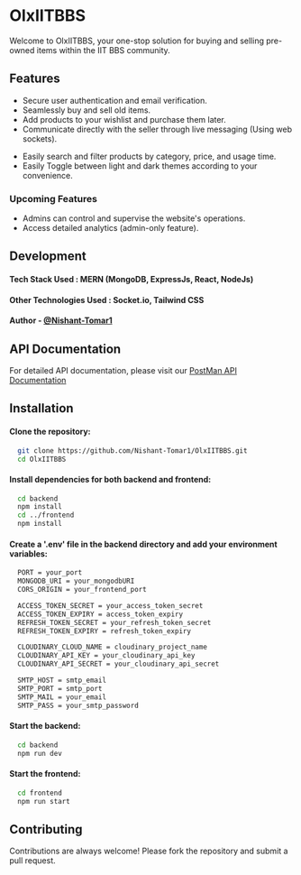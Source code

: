 
# OlxIITBBS

Welcome to OlxIITBBS, your one-stop solution for buying and selling pre-owned items within the IIT BBS community.


## Features

- Secure user authentication and email verification.
- Seamlessly buy and sell old items.
- Add products to your wishlist and purchase them later.
- Communicate directly with the seller through live messaging (Using web sockets).
<!-- - Advertise and feature your product for a minimal fee. -->
- Easily search and filter products by category, price, and usage time.
- Easily Toggle between light and dark themes according to your convenience.

### Upcoming Features
- Admins can control and supervise the website's operations.
- Access detailed analytics (admin-only feature).

## Development
#### Tech Stack Used : MERN (MongoDB, ExpressJs, React, NodeJs)
#### Other Technologies Used : Socket.io, Tailwind CSS

#### Author  - [@Nishant-Tomar1](https://www.github.com/Nishant-Tomar1)
## API Documentation

For detailed API documentation, please visit our [PostMan API Documentation](https://documenter.getpostman.com/view/30488668/2sA3XV9fEi)
## Installation

#### Clone the repository:

```bash
  git clone https://github.com/Nishant-Tomar1/OlxIITBBS.git
  cd OlxIITBBS
```

#### Install dependencies for both backend and frontend:

```bash
  cd backend
  npm install
  cd ../frontend
  npm install
```

#### Create a '.env' file in the backend directory and add your environment variables:

```bash
  PORT = your_port
  MONGODB_URI = your_mongodbURI
  CORS_ORIGIN = your_frontend_port

  ACCESS_TOKEN_SECRET = your_access_token_secret
  ACCESS_TOKEN_EXPIRY = access_token_expiry
  REFRESH_TOKEN_SECRET = your_refresh_token_secret
  REFRESH_TOKEN_EXPIRY = refresh_token_expiry

  CLOUDINARY_CLOUD_NAME = cloudinary_project_name
  CLOUDINARY_API_KEY = your_cloudinary_api_key
  CLOUDINARY_API_SECRET = your_cloudinary_api_secret

  SMTP_HOST = smtp_email
  SMTP_PORT = smtp_port
  SMTP_MAIL = your_email
  SMTP_PASS = your_smtp_password
```

#### Start the backend:
```bash
  cd backend
  npm run dev
```
#### Start the frontend:
```bash
  cd frontend
  npm run start
```
## Contributing

Contributions are always welcome!
Please fork the repository and submit a pull request.

